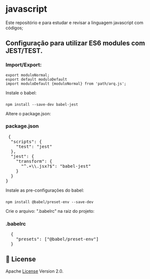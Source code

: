 # javascript

Este repositório e para estudar e revisar a linguagem javascript com códigos;

## Configuração para utilizar ES6 modules com JEST/TEST.

### Import/Export:
    export moduloNormal;
    esport default moduloDefault
    import moduloDefault {moduloNormal} from 'path/arq.js';

Instale o babel:

###
    npm install --save-dev babel-jest

Altere o package.json:

### package.json

<pre> {
  "scripts": {
    "test": "jest"
  },
  "jest": {
    "transform": {
      "^.+\\.jsx?$": "babel-jest"
    }
  }
}
</pre>

Instale as pre-configurações do babel:
###
    npm install @babel/preset-env --save-dev

Crie o arquivo: ".babelrc" na raiz do projeto:

### .babelrc

<pre>
  {
    "presets": ["@babel/preset-env"]
  }
</pre>

## 📄 License

Apache [License](./LICENSE) Version 2.0.